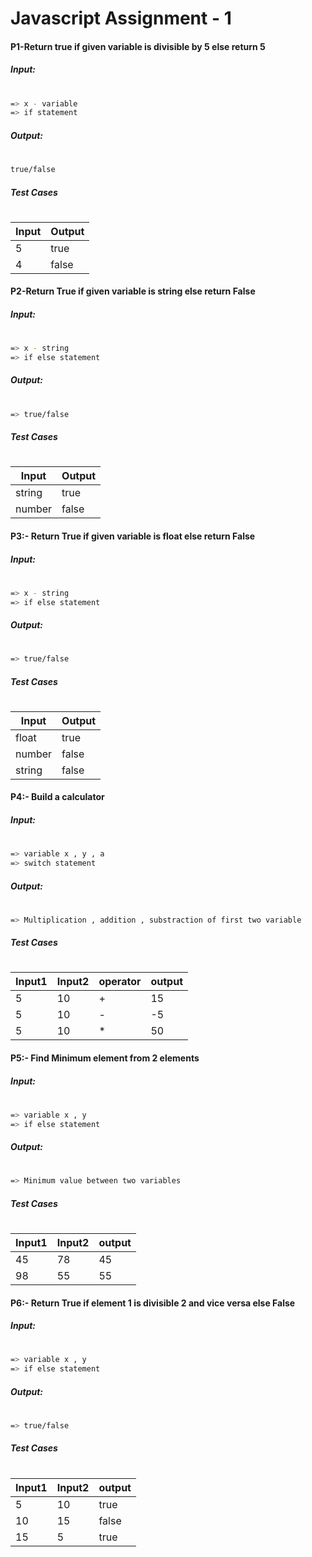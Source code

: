 # Javascript Assignment - 1
#### P1-Return true if given variable is divisible by 5 else return 5
##### _Input:_
#
```sh
=> x - variable
=> if statement
```
##### _Output:_
#
```sh
true/false
```

##### _Test Cases_
#
| Input | Output |
| ------ | ------ |
| 5 | true  |
| 4 | false |


#### P2-Return True if given variable is string else return False
##### _Input:_
#
```sh
=> x - string
=> if else statement
```
##### _Output:_
#
```sh
=> true/false
```
##### _Test Cases_
#
| Input | Output |
| ------ | ------ |
| string | true  |
| number | false |


#### P3:-  Return True if given variable is float else return False
##### _Input:_
#
```sh
=> x - string
=> if else statement
```
##### _Output:_
#
```sh
=> true/false
```
##### _Test Cases_
#
| Input | Output |
| ------ | ------ |
| float | true  |
| number | false |
| string | false |


#### P4:-  Build a calculator 
##### _Input:_
#
```sh
=> variable x , y , a
=> switch statement
```
##### _Output:_
#
```sh
=> Multiplication , addition , substraction of first two variable
```
##### _Test Cases_
#
| Input1 | Input2 | operator | output|
| ------ | ------ | ------ | ------ |
| 5 | 10 | + | 15 | 
| 5 | 10 | - | -5 |
| 5 | 10 | * | 50 |


#### P5:-  Find Minimum element from 2 elements
##### _Input:_
#
```sh
=> variable x , y
=> if else statement
```
##### _Output:_
#
```sh
=> Minimum value between two variables
```
##### _Test Cases_
#
| Input1 | Input2 |  output|
| ------ | ------ |  ------ |
| 45 | 78 | 45 | 
| 98 | 55 | 55 |


#### P6:- Return True if element 1 is divisible 2 and vice versa else False
##### _Input:_
#
```sh
=> variable x , y
=> if else statement
```
##### _Output:_
#
```sh
=> true/false
```
##### _Test Cases_
#
| Input1 | Input2 |  output|
| ------ | ------ |  ------ |
| 5 | 10 | true | 
| 10 | 15 | false |
| 15 | 5 | true |